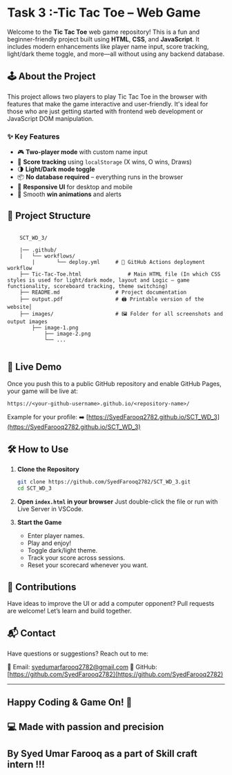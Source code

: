 # Task 3 :-Tic Tac Toe – Web Game

Welcome to the **Tic Tac Toe** web game repository! This is a fun and beginner-friendly project built using **HTML**, **CSS**, and **JavaScript**. It includes modern enhancements like player name input, score tracking, light/dark theme toggle, and more—all without using any backend database.

## 🕹️ About the Project

This project allows two players to play Tic Tac Toe in the browser with features that make the game interactive and user-friendly. It's ideal for those who are just getting started with frontend web development or JavaScript DOM manipulation.

### ✨ Key Features

* 🎮 **Two-player mode** with custom name input
* 🧠 **Score tracking** using `localStorage` (X wins, O wins, Draws)
* 🌗 **Light/Dark mode toggle**
* 📦 **No database required** – everything runs in the browser
* 📱 **Responsive UI** for desktop and mobile
* 🎉 Smooth **win animations** and alerts

## 📂 Project Structure

```

	SCT_WD_3/
	
	|── .github/
   	|	└── workflows/
        |		└── deploy.yml     # 🚀 GitHub Actions deployment workflow
	├── Tic-Tac-Toe.html           	   # Main HTML file (In which CSS styles is used for light/dark mode, layout and Logic – game functionality, scoreboard tracking, theme switching)
	├── README.md            	   # Project documentation
	├── output.pdf          	   # 🖨️ Printable version of the website│
	├── images/             	   # 🖼️ Folder for all screenshots and output images
   		├── image-1.png
    		├── image-2.png
    		└── ...
    		
```

## 🚀 Live Demo

Once you push this to a public GitHub repository and enable GitHub Pages, your game will be live at:

```
https://<your-github-username>.github.io/<repository-name>/
```

Example for your profile:
➡️ [https://SyedFarooq2782.github.io/SCT_WD_3](https://SyedFarooq2782.github.io/SCT_WD_3)

## 🛠️ How to Use

1. **Clone the Repository**

   ```bash
   git clone https://github.com/SyedFarooq2782/SCT_WD_3.git
   cd SCT_WD_3
   ```

2. **Open `index.html` in your browser**
   Just double-click the file or run with Live Server in VSCode.

3. **Start the Game**

   * Enter player names.
   * Play and enjoy!
   * Toggle dark/light theme.
   * Track your score across sessions.
   * Reset your scorecard whenever you want.

## 🤝 Contributions

Have ideas to improve the UI or add a computer opponent?
Pull requests are welcome! Let’s learn and build together.

## 📬 Contact

Have questions or suggestions? Reach out to me:

📧 Email: [syedumarfarooq2782@gmail.com](mailto:syedumarfarooq2782@gmail.com)
🔗 GitHub: [https://github.com/SyedFarooq2782](https://github.com/SyedFarooq2782)

---

## Happy Coding & Game On! 🎯

## 💻 Made with passion and precision  

## By Syed Umar Farooq as a part of Skill craft intern !!!
